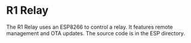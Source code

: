 # R1 Relay #

The R1 Relay uses an ESP8266 to control a relay. It features remote management and OTA updates. The source code is in the ESP directory.
